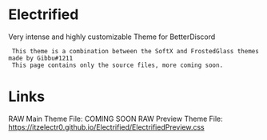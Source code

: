 # Electrified
Very intense and highly customizable Theme for BetterDiscord

     This theme is a combination between the SoftX and FrostedGlass themes made by Gibbu#1211
     This page contains only the source files, more coming soon.

# Links
RAW Main Theme File: COMING SOON
RAW Preview Theme File: https://itzelectr0.github.io/Electrified/ElectrifiedPreview.css
